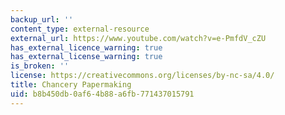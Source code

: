 ```yaml
---
backup_url: ''
content_type: external-resource
external_url: https://www.youtube.com/watch?v=e-PmfdV_cZU
has_external_licence_warning: true
has_external_license_warning: true
is_broken: ''
license: https://creativecommons.org/licenses/by-nc-sa/4.0/
title: Chancery Papermaking
uid: b8b450db-0af6-4b88-a6fb-771437015791
---
```

